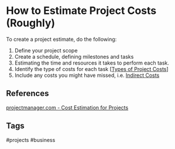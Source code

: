 # How to Estimate Project Costs (Roughly)

To create a project estimate, do the following:  
1. Define your project scope  
2. Create a schedule, defining milestones and tasks  
3. Estimating the time and resources it takes to perform each task.  
4. Identify the type of costs for each task [[Types of Project Costs](../202312060351)]  
5. Include any costs you might have missed, i.e. [Indirect Costs](../202312060353)  

## References
[projectmanager.com - Cost Estimation for Projects](https://www.projectmanager.com/blog/cost-estimation-for-projects)

## Tags
#projects #business
